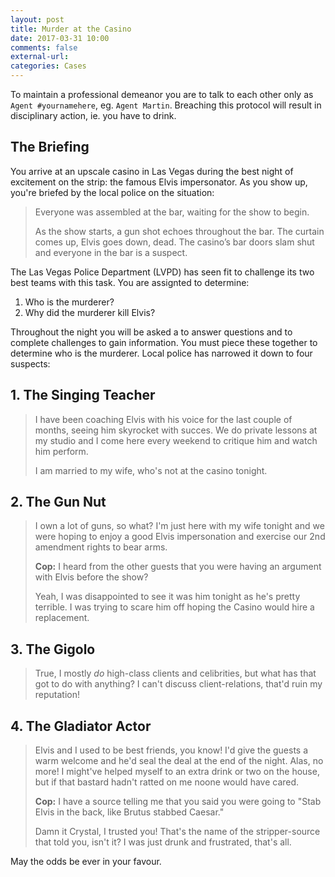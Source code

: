 ```yaml
---
layout: post
title: Murder at the Casino
date: 2017-03-31 10:00
comments: false
external-url:
categories: Cases
---
```


 To maintain a professional demeanor you are to talk to each other only as `Agent #yournamehere`, eg. `Agent Martin`. Breaching this protocol will result in disciplinary action, ie. you have to drink.

## The Briefing

You arrive at an upscale casino in Las Vegas during the best night of excitement on the strip: the famous Elvis impersonator. As you show up, you're briefed by the local police on the situation:

> Everyone was assembled at the bar, waiting for the show to begin.
>
> As the show starts, a gun shot echoes throughout the bar. The curtain comes up, Elvis goes down, dead. The casino’s bar doors slam shut and everyone in the bar is a suspect.

The Las Vegas Police Department (LVPD) has seen fit to challenge its two best teams with this task. You are assignted to determine:

1. Who is the murderer?
2. Why did the murderer kill Elvis?

Throughout the night you will be asked a to answer questions and to complete challenges to gain information. You must piece these together to determine who is the murderer. Local police has narrowed it down to four suspects:

## 1. The Singing Teacher

> I have been coaching Elvis with his voice for the last couple of months, seeing him skyrocket with succes. We do private lessons at my studio and I come here every weekend to critique him and watch him perform. 
>
> I am married to my wife, who's not at the casino tonight.

## 2. The Gun Nut

> I own a lot of guns, so what? I'm just here with my wife tonight and we were hoping to enjoy a good Elvis impersonation and exercise our 2nd amendment rights to bear arms. 
>
> **Cop:** I heard from the other guests that you were having an argument with Elvis before the show?
>
> Yeah, I was disappointed to see it was him tonight as he's pretty terrible. I was trying to scare him off hoping the Casino would hire a replacement.

## 3. The Gigolo

> True, I mostly *do* high-class clients and celibrities, but what has that got to do with anything? I can't discuss client-relations, that'd ruin my reputation!

## 4. The Gladiator Actor

> Elvis and I used to be best friends, you know! I'd give the guests a warm welcome and he'd seal the deal at the end of the night. Alas, no more! I might've helped myself to an extra drink or two on the house, but if that bastard hadn't ratted on me noone would have cared.
>
> **Cop:** I have a source telling me that you said you were going to "Stab Elvis in the back, like Brutus stabbed Caesar."
>
> Damn it Crystal, I trusted you! That's the name of the stripper-source that told you, isn't it? I was just drunk and frustrated, that's all.

May the odds be ever in your favour.